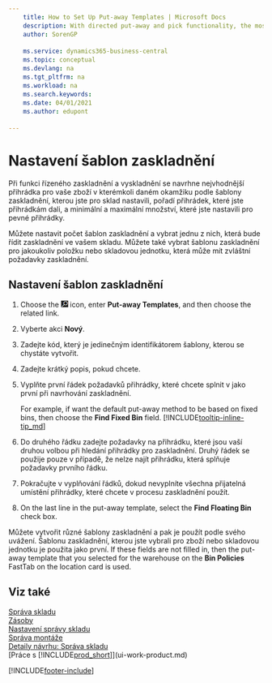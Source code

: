 ```yaml
---
    title: How to Set Up Put-away Templates | Microsoft Docs
    description: With directed put-away and pick functionality, the most appropriate bin for your items at any given time is suggested, according to the put-away template that you have set up for the warehouse, the bin rankings you have given to the bins, and the minimum and maximum quantities that you have set up for fixed bins.
    author: SorenGP

    ms.service: dynamics365-business-central
    ms.topic: conceptual
    ms.devlang: na
    ms.tgt_pltfrm: na
    ms.workload: na
    ms.search.keywords:
    ms.date: 04/01/2021
    ms.author: edupont

---
```

# Nastavení šablon zaskladnění

Při funkci řízeného zaskladnění a vyskladnění se navrhne nejvhodnější přihrádka pro vaše zboží v kterémkoli daném okamžiku podle šablony zaskladnění, kterou jste pro sklad nastavili, pořadí přihrádek, které jste přihrádkám dali, a minimální a maximální množství, které jste nastavili pro pevné přihrádky.

Můžete nastavit počet šablon zaskladnění a vybrat jednu z nich, která bude řídit zaskladnění ve vašem skladu. Můžete také vybrat šablonu zaskladnění pro jakoukoliv položku nebo skladovou jednotku, která může mít zvláštní požadavky zaskladnění.

## Nastavení šablon zaskladnění

1. Choose the ![Lightbulb that opens the Tell Me feature](media/ui-search/search_small.png "Tell me what you want to do") icon, enter **Put-away Templates**, and then choose the related link.
2. Vyberte akci **Nový**.
3. Zadejte kód, který je jedinečným identifikátorem šablony, kterou se chystáte vytvořit.
4. Zadejte krátký popis, pokud chcete.
5. Vyplňte první řádek požadavků přihrádky, které chcete splnit v jako první při navrhování zaskladnění.

   For example, if want the default put-away method to be based on fixed bins, then choose the **Find Fixed Bin** field. [!INCLUDE[tooltip-inline-tip_md](includes/tooltip-inline-tip_md.md)]
6. Do druhého řádku zadejte požadavky na přihrádku, které jsou vaší druhou volbou při hledání přihrádky pro zaskladnění. Druhý řádek se použije pouze v případě, že nelze najít přihrádku, která splňuje požadavky prvního řádku.
7. Pokračujte v vyplňování řádků, dokud nevyplníte všechna přijatelná umístění přihrádky, které chcete v procesu zaskladnění použít.
8. On the last line in the put-away template, select the **Find Floating Bin** check box.

Můžete vytvořit různé šablony zaskladnění a pak je použít podle svého uvážení. Šablonu zaskladnění, kterou jste vybrali pro zboží nebo skladovou jednotku je použita jako první. If these fields are not filled in, then the put-away template that you selected for the warehouse on the **Bin Policies** FastTab on the location card is used.

## Viz také

[Správa skladu](warehouse-manage-warehouse.md)    
[Zásoby](inventory-manage-inventory.md)    
[Nastavení správy skladu](warehouse-setup-warehouse.md)    
[Správa montáže](assembly-assemble-items.md)    
[Detaily návrhu: Správa skladu](design-details-warehouse-management.md)    
[Práce s [!INCLUDE[prod_short](includes/prod_short.md)]](ui-work-product.md)


[!INCLUDE[footer-include](includes/footer-banner.md)]